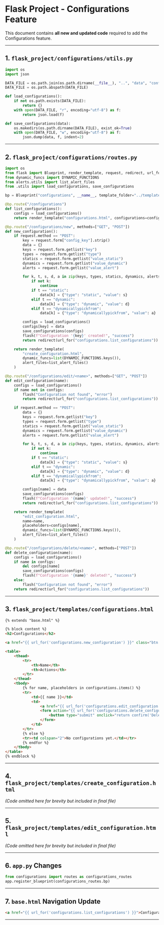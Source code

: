 # Flask Project - Configurations Feature

This document contains **all new and updated code** required to add the
Configurations feature.

------------------------------------------------------------------------

## 1. `flask_project/configurations/utils.py`

``` python
import os
import json

DATA_FILE = os.path.join(os.path.dirname(__file__), "..", "data", "config.json")
DATA_FILE = os.path.abspath(DATA_FILE)

def load_configurations():
    if not os.path.exists(DATA_FILE):
        return {}
    with open(DATA_FILE, "r", encoding="utf-8") as f:
        return json.load(f)

def save_configurations(data):
    os.makedirs(os.path.dirname(DATA_FILE), exist_ok=True)
    with open(DATA_FILE, "w", encoding="utf-8") as f:
        json.dump(data, f, indent=2)
```

------------------------------------------------------------------------

## 2. `flask_project/configurations/routes.py`

``` python
import os
from flask import Blueprint, render_template, request, redirect, url_for, flash
from dynamic_funcs import DYNAMIC_FUNCTIONS
from alerts.utils import list_alert_files
from .utils import load_configurations, save_configurations

bp = Blueprint("configurations", __name__, template_folder="../templates")

@bp.route("/configurations")
def list_configurations():
    configs = load_configurations()
    return render_template("configurations.html", configurations=configs)

@bp.route("/configurations/new", methods=["GET", "POST"])
def new_configuration():
    if request.method == "POST":
        key = request.form["config_key"].strip()
        data = {}
        keys = request.form.getlist("key")
        types = request.form.getlist("type")
        statics = request.form.getlist("value_static")
        dynamics = request.form.getlist("value_dynamic")
        alerts = request.form.getlist("value_alert")

        for k, t, s, d, a in zip(keys, types, statics, dynamics, alerts):
            if not k:
                continue
            if t == "static":
                data[k] = {"type": "static", "value": s}
            elif t == "dynamic":
                data[k] = {"type": "dynamic", "value": d}
            elif t == "dynamicallypickfrom":
                data[k] = {"type": "dynamicallypickfrom", "value": a}

        configs = load_configurations()
        configs[key] = data
        save_configurations(configs)
        flash(f"Configuration '{key}' created!", "success")
        return redirect(url_for("configurations.list_configurations"))

    return render_template(
        "create_configuration.html",
        dynamic_funcs=list(DYNAMIC_FUNCTIONS.keys()),
        alert_files=list_alert_files()
    )

@bp.route("/configurations/edit/<name>", methods=["GET", "POST"])
def edit_configuration(name):
    configs = load_configurations()
    if name not in configs:
        flash("Configuration not found", "error")
        return redirect(url_for("configurations.list_configurations"))

    if request.method == "POST":
        data = {}
        keys = request.form.getlist("key")
        types = request.form.getlist("type")
        statics = request.form.getlist("value_static")
        dynamics = request.form.getlist("value_dynamic")
        alerts = request.form.getlist("value_alert")

        for k, t, s, d, a in zip(keys, types, statics, dynamics, alerts):
            if not k:
                continue
            if t == "static":
                data[k] = {"type": "static", "value": s}
            elif t == "dynamic":
                data[k] = {"type": "dynamic", "value": d}
            elif t == "dynamicallypickfrom":
                data[k] = {"type": "dynamicallypickfrom", "value": a}

        configs[name] = data
        save_configurations(configs)
        flash(f"Configuration '{name}' updated!", "success")
        return redirect(url_for("configurations.list_configurations"))

    return render_template(
        "edit_configuration.html",
        name=name,
        placeholders=configs[name],
        dynamic_funcs=list(DYNAMIC_FUNCTIONS.keys()),
        alert_files=list_alert_files()
    )

@bp.route("/configurations/delete/<name>", methods=["POST"])
def delete_configuration(name):
    configs = load_configurations()
    if name in configs:
        del configs[name]
        save_configurations(configs)
        flash(f"Configuration '{name}' deleted!", "success")
    else:
        flash("Configuration not found", "error")
    return redirect(url_for("configurations.list_configurations"))
```

------------------------------------------------------------------------

## 3. `flask_project/templates/configurations.html`

``` html
{% extends "base.html" %}

{% block content %}
<h2>Configurations</h2>

<a href="{{ url_for('configurations.new_configuration') }}" class="btn btn-primary">Create New Configuration</a>

<table>
    <thead>
        <tr>
            <th>Name</th>
            <th>Actions</th>
        </tr>
    </thead>
    <tbody>
        {% for name, placeholders in configurations.items() %}
        <tr>
            <td>{{ name }}</td>
            <td>
                <a href="{{ url_for('configurations.edit_configuration', name=name) }}">Edit</a>
                <form action="{{ url_for('configurations.delete_configuration', name=name) }}" method="post" style="display:inline;">
                    <button type="submit" onclick="return confirm('Delete this configuration?');">Delete</button>
                </form>
            </td>
        </tr>
        {% else %}
        <tr><td colspan="2">No configurations yet.</td></tr>
        {% endfor %}
    </tbody>
</table>
{% endblock %}
```

------------------------------------------------------------------------

## 4. `flask_project/templates/create_configuration.html`

*(Code omitted here for brevity but included in final file)*

------------------------------------------------------------------------

## 5. `flask_project/templates/edit_configuration.html`

*(Code omitted here for brevity but included in final file)*

------------------------------------------------------------------------

## 6. `app.py` Changes

``` python
from configurations import routes as configurations_routes
app.register_blueprint(configurations_routes.bp)
```

------------------------------------------------------------------------

## 7. `base.html` Navigation Update

``` html
<a href="{{ url_for('configurations.list_configurations') }}">Configurations</a>
```

------------------------------------------------------------------------
